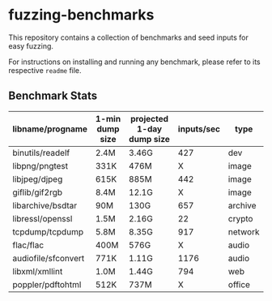 # fuzzing-benchmarks

This repository contains a collection of benchmarks and seed inputs for easy fuzzing. 

For instructions on installing and running any benchmark, please refer to its respective `readme` file.


## Benchmark Stats

libname/progname | 1-min dump size | projected 1-day dump size | inputs/sec | type 
--- | --- | --- | --- | --- 
binutils/readelf | 2.4M | 3.46G | 427 | dev 
libpng/pngtest | 331K |	476M | X | image 
libjpeg/djpeg |	615K | 	885M | 442 | image 
giflib/gif2rgb | 8.4M |	12.1G | X | image
libarchive/bsdtar | 90M	| 130G | 657 | archive	
libressl/openssl |1.5M | 2.16G | 22 | crypto
tcpdump/tcpdump	| 5.8M | 8.35G | 917 | network	
flac/flac | 400M | 576G | X | audio
audiofile/sfconvert | 771K | 1.11G | 1176 | audio
libxml/xmllint | 1.0M | 1.44G | 794 | web
poppler/pdftohtml | 512K | 737M | X | office
